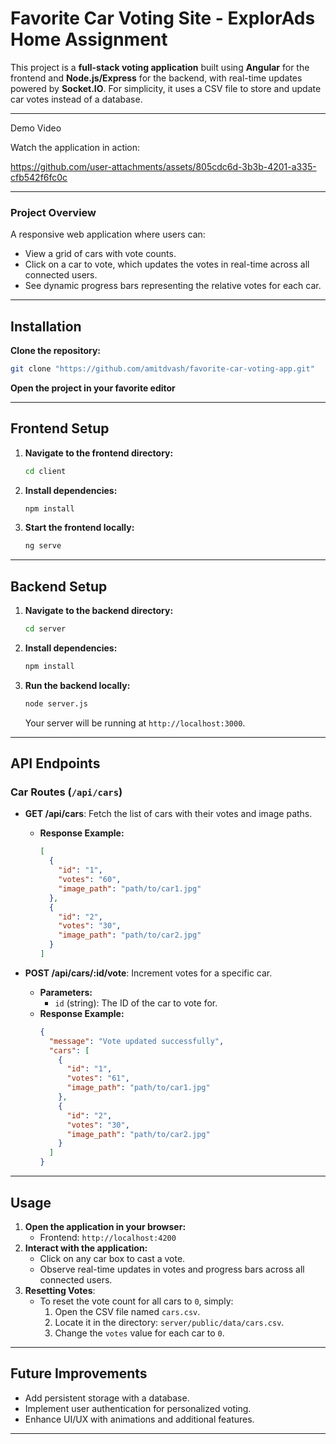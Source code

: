 # **Favorite Car Voting Site - ExplorAds Home Assignment**

This project is a **full-stack voting application** built using **Angular** for the frontend and **Node.js/Express** for the backend, with real-time updates powered by **Socket.IO**. For simplicity, it uses a CSV file to store and update car votes instead of a database.

---
Demo Video

Watch the application in action:

https://github.com/user-attachments/assets/805cdc6d-3b3b-4201-a335-cfb542f6fc0c


---
### **Project Overview**

A responsive web application where users can:

- View a grid of cars with vote counts.
- Click on a car to vote, which updates the votes in real-time across all connected users.
- See dynamic progress bars representing the relative votes for each car.

---

## **Installation**

**Clone the repository:**

```bash
git clone "https://github.com/amitdvash/favorite-car-voting-app.git"
```

**Open the project in your favorite editor**

---

## **Frontend Setup**

1. **Navigate to the frontend directory:**

   ```bash
   cd client
   ```

2. **Install dependencies:**

   ```bash
   npm install
   ```

3. **Start the frontend locally:**

   ```bash
   ng serve
   ```

---

## **Backend Setup**

1. **Navigate to the backend directory:**

   ```bash
   cd server
   ```

2. **Install dependencies:**

   ```bash
   npm install
   ```

3. **Run the backend locally:**

   ```bash
   node server.js
   ```

   Your server will be running at `http://localhost:3000`.

---

## **API Endpoints**

### **Car Routes (****`/api/cars`****)**

- **GET /api/cars**: Fetch the list of cars with their votes and image paths.

  - **Response Example:**
    ```json
    [
      {
        "id": "1",
        "votes": "60",
        "image_path": "path/to/car1.jpg"
      },
      {
        "id": "2",
        "votes": "30",
        "image_path": "path/to/car2.jpg"
      }
    ]
    ```

- **POST /api/cars/****:id****/vote**: Increment votes for a specific car.

  - **Parameters:**
    - `id` (string): The ID of the car to vote for.
  - **Response Example:**
    ```json
    {
      "message": "Vote updated successfully",
      "cars": [
        {
          "id": "1",
          "votes": "61",
          "image_path": "path/to/car1.jpg"
        },
        {
          "id": "2",
          "votes": "30",
          "image_path": "path/to/car2.jpg"
        }
      ]
    }
    ```

---

## **Usage**

1. **Open the application in your browser:**
   - Frontend: `http://localhost:4200`
2. **Interact with the application:**
   - Click on any car box to cast a vote.
   - Observe real-time updates in votes and progress bars across all connected users.
3. **Resetting Votes**:
   - To reset the vote count for all cars to `0`, simply:
     1. Open the CSV file named `cars.csv`.
     2. Locate it in the directory: `server/public/data/cars.csv`.
     3. Change the `votes` value for each car to `0`.

---

## **Future Improvements**

- Add persistent storage with a database.
- Implement user authentication for personalized voting.
- Enhance UI/UX with animations and additional features.

---

